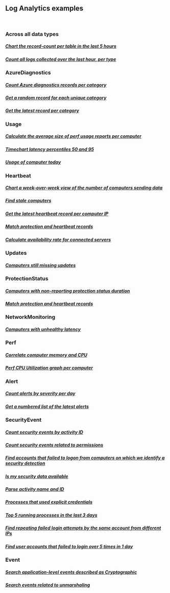 ## Log Analytics examples
<br/>

### Across all data types
##### [Chart the record-count per table in the last 5 hours](~/examples/log-analytics/chart-the-record-count-per-table-in-the-last-5-hours.md)
##### [Count all logs collected over the last hour, per type](~/examples/log-analytics/count-all-logs-collected-over-the-last-hour-per-type.md)

### AzureDiagnostics
##### [Count Azure diagnostics records per category](~/examples/log-analytics/count-azure-diagnostics-records-per-category.md)
##### [Get a random record for each unique category](~/examples/log-analytics/get-a-random-record-for-each-unique-category.md)
##### [Get the latest record per category](~/examples/log-analytics/get-the-latest-record-per-category.md)

### Usage
##### [Calculate the average size of perf usage reports per computer](~/examples/log-analytics/calculate-the-average-size-of-perf-usage-reports-per-computer.md)
##### [Timechart latency percentiles 50 and 95](~/examples/log-analytics/timechart-latency-percentiles-50-and-95.md)
##### [Usage of computer today](~/examples/log-analytics/usage-of-computers-today.md)

### Heartbeat
##### [Chart a week-over-week view of the number of computers sending data](~/examples/log-analytics/chart-a-week-over-week-view-of-the-number-of-computers-sending-data.md)
##### [Find stale computers](~/examples/log-analytics/find-stale-computers.md)
##### [Get the latest heartbeat record per computer IP](~/examples/log-analytics/get-latest-heartbeat-record-per-computer-ip.md)
##### [Match protection and heartbeat records](~/examples/log-analytics/match-protection-status-records-with-heartbeat-records.md)
##### [Calculate availability rate for connected servers](~/examples/log-analytics/server-availability-rate.md)

### Updates
##### [Computers still missing updates](~/examples/log-analytics/computers-still-missing-updates.md)

### ProtectionStatus
##### [Computers with non-reporting protection status duration](~/examples/log-analytics/computers-with-non-reporting-protection-status-duration.md)
##### [Match protection and heartbeat records](~/examples/log-analytics/match-protection-status-records-with-heartbeat-records.md)

### NetworkMonitoring
##### [Computers with unhealthy latency](~/examples/log-analytics/computers-with-unhealthy-latency.md)

### Perf
##### [Correlate computer memory and CPU](~/examples/log-analytics/correlate-computer-memory-and-cpu.md)
##### [Perf CPU Utilization graph per computer](~/examples/log-analytics/perf-cpu-utilization-graph-per-computer.md)

### Alert
##### [Count alerts by severity per day](~/examples/log-analytics/count-and-chart-alerts-severity-per-day.md)
##### [Get a numbered list of the latest alerts](~/examples/log-analytics/get-a-numbered-list-of-the-latest-alerts.md)

### SecurityEvent
##### [Count security events by activity ID](~/examples/log-analytics/count-security-events-by-activity-id.md)
##### [Count security events related to permissions](~/examples/log-analytics/count-security-events-related-to-permissions.md)
##### [Find accounts that failed to logon from computers on which we identify a security detection](~/examples/log-analytics/find-accounts-that-failed-to-logon-from-computers-on-which-we-identify-a-security-detection.md)
##### [Is my security data available](~/examples/log-analytics/is-my-security-data-available.md)
##### [Parse activity name and ID](~/examples/log-analytics/parse-activity-name-and-id.md)
##### [Processes that used explicit credentials](~/examples/log-analytics/pie-chart-explicit-credentials-processes.md)
##### [Top 5 running processes in the last 3 days](~/examples/log-analytics/top-5-running-processes-in-the-last-3-days.md)
##### [Find repeating failed login attempts by the same account from different IPs](~/examples/log-analytics/find-repeating-failed-login-attempts-by-the-same-account-from-different-ips.md)
##### [Find user accounts that failed to login over 5 times in 1 day](~/examples/log-analytics/find-user-accounts-that-failed-to-login-over-5-times-in-1-day.md)

### Event
##### [Search application-level events described as Cryptographic](~/examples/log-analytics/search-application-level-events-described-as-cryptographic.md)
##### [Search events related to unmarshaling](~/examples/log-analytics/search-events-related-to-unmarshaling.md)
